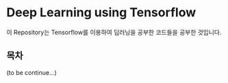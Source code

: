 # Deep Learning using Tensorflow

이 Repository는 Tensorflow를 이용하여 딥러닝을 공부한 코드들을 공부한 것입니다.

## 목차

(to be continue...)
